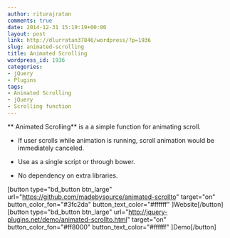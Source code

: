 ```yaml
---
author: riturajratan
comments: true
date: 2014-12-31 15:19:19+00:00
layout: post
link: http://dlurratan37846/wordpress/?p=1936
slug: animated-scrolling
title: Animated Scrolling
wordpress_id: 1936
categories:
- jQuery
- Plugins
tags:
- Animated Scrolling
- jQuery
- Scrolling function
---
```


** Animated Scrolling** is a a simple function for animating scroll.



	
  * If user scrolls while animation is running, scroll animation would be immediately canceled.

	
  * Use as a single script or through bower.

	
  * No dependency on extra libraries.


[button type="bd_button btn_large" url="https://github.com/madebysource/animated-scrollto" target="on" button_color_fon="#3fc2da" button_text_color="#ffffff" ]Website[/button] [button type="bd_button btn_large" url="http://jquery-plugins.net/demo/animated-scrollto.html" target="on" button_color_fon="#ff8000" button_text_color="#ffffff" ]Demo[/button]
